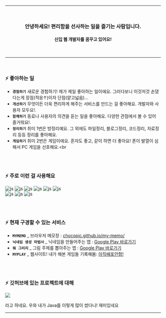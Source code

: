 <div align=center>
<hr>
<br>
<h3>안녕하세요! 편리함을 선사하는 일을 즐기는 사람입니다.</h3>
<h4>신입 웹 개발자를 꿈꾸고 있어요!</h4>
<br>
<hr>
</div>

<br>

### ⚡ 좋아하는 일

- <b>`경험하기`</b>  새로운 경험하기! 제가 제일 좋아하는 일이에요. 그러다보니 이것저것 손댔다는게 장점(적응↑)이자 단점(얕고넓음)...<br>
- <b>`개선하기`</b>  무엇이든 더욱 편리하게 해주는 서비스를 만드는 걸 좋아해요. 개발자와 사용자 모두요!.<br>
- <b>`함께하기`</b>  동료나 사용자의 의견을 듣는 일을 좋아해요. 다양한 관점에서 볼 수 있어 즐거워요!.<br>
- <b>`정리하기`</b>  취미 1번은 방정리예요. 그 외에도 파일정리, 블로그정리, 코드정리, 자료정리 등등 정리를 좋아해요.<br>
- <b>`게임하기`</b>  취미 2번은 게임이에요. 혼자도 좋고, 같이 하면 더 좋아요! 폰이 발열이 심해서 PC 게임을 선호해요.<br

<br><br>

### ⚡ 주로 이런 걸 사용해요

![js](https://img.shields.io/badge/React-61DAFB?style=flat-square&logo=React&logoColor=000000)
![js](https://img.shields.io/badge/Flutter-02569B?style=flat-square&logo=Flutter&logoColor=000000)
![js](https://img.shields.io/badge/Android-3DDC84?style=flat-square&logo=Android&logoColor=ffffff)
![js](https://img.shields.io/badge/Python-3776AB?style=flat-square&logo=Python&logoColor=ffffff)
![js](https://img.shields.io/badge/Java-333333?style=flat-square&logo=Java&logoColor=000000)
![js](https://img.shields.io/badge/JavaScript-333333?style=flat-square&logo=JavaScript&logoColor=#F7DF1E)
<br/>
![js](https://img.shields.io/badge/MySQL-4479A1?style=flat-square&logo=MySQL&logoColor=ffffff)
![js](https://img.shields.io/badge/SQLite-003B57?style=flat-square&logo=SQLite&logoColor=ffffff)
![js](https://img.shields.io/badge/MongoDB-47A248?style=flat-square&logo=MongoDB&logoColor=ffffff)


<br><br>

### ⚡ 현재 구경할 수 있는 서비스
- <b>` MYMEMO `</b> _ 브라우저 메모장 :  <a href='chocopic.github.io/my-memo/'>chocopic.github.io/my-memo/</a>
- <b>` 닉네임 생성 마법사 `</b> _ 닉네임을 만들어주는 앱  :  <a href='https://play.google.com/store/apps/details?id=com.nick.nicknamecreator&pcampaignid=web_share'>Google Play 바로가기</a>
- <b>` 뭐 그리지 `</b> _ 그림 주제를 뽑아주는 앱  :  <a href='https://play.google.com/store/apps/details?id=com.drawing.keywordpick&pcampaignid=web_share'>Google Play 바로가기</a>
- <b>` MYPLAY `</b> _ 웹사이트! 내가 해본 게임들 기록해봄:  <a href='chocopic.github.io/my-game-mall/'>아직배포안함!</a>

<br><br>

### ⚡ 깃허브에 있는 프로젝트에 대해
<div>
  <img src="https://github-readme-stats.vercel.app/api/top-langs/?username=chocopic"/>
  <p>라고 하네요. 우와 내가 Java를 이렇게 많이 썼다니! 재미있네요</p>
</div>
<hr>
<!--
**ChocoPic/chocopic** is a ✨ _special_ ✨ repository because its `README.md` (this file) appears on your GitHub profile.

Here are some ideas to get you started:

- 🔭 I’m currently working on ...
- 🌱 I’m currently learning ...
- 👯 I’m looking to collaborate on ...
- 🤔 I’m looking for help with ...
- 💬 Ask me about ...
- 📫 How to reach me: ...
- 😄 Pronouns: ...
- ⚡ Fun fact: ...
-->
